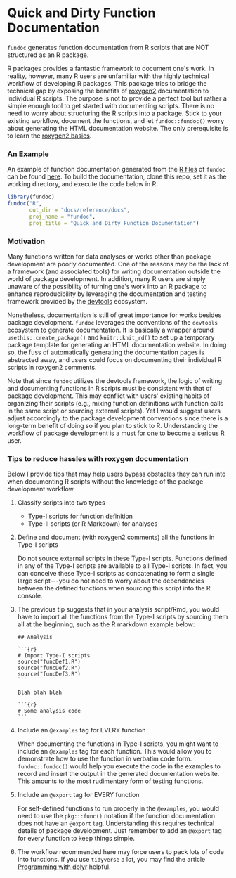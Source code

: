 Quick and Dirty Function Documentation
======================================

<!-- 
To Do: add documentation for in-file DESCRIPTION
-->

`fundoc` generates function documentation from R scripts that are NOT structured as an R package. 

R packages provides a fantastic framework to document one's work. In reality, however, many R users
are unfamiliar with the highly technical workflow of developing R packages.
This package tries to bridge the technical gap by exposing the benefits
of [roxygen2](https://roxygen2.r-lib.org) documentation to individual R
scripts. The purpose is not to provide a perfect tool but rather a
simple enough tool to get started with documenting scripts. There
is no need to worry about structuring the R scripts into a package.
Stick to your existing workflow, document the functions, and let
`fundoc::fundoc()` worry about generating the HTML documentation website.
The only prerequisite is to learn the 
[roxygen2 basics](https://r-pkgs.org/man.html#roxygen2-basics).


### An Example

An example of function documentation generated from the [R files][src] of `fundoc` can be found [here][doc]. To build the documentation, clone this repo, set it as the working directory, and execute the code below in R:

```r
library(fundoc)
fundoc("R",
       out_dir = "docs/reference/docs",
       proj_name = "fundoc",
       proj_title = "Quick and Dirty Function Documentation")
```

[src]: https://github.com/liao961120/fundoc
[doc]: https://yongfu.name/fundoc/reference/docs


### Motivation

Many functions written for data analyses or works other than
package development are poorly documented. One of the reasons may
be the lack of a framework (and associated tools) for writing documentation
outside the world of package development. In addition, many R users are
simply unaware of the possibility of turning one's work into an R package
to enhance reproducibility by leveraging the documentation and testing
framework provided by the [devtools](https://devtools.r-lib.org) ecosystem.

Nonetheless, documentation is still of great importance for works besides
package development. `fundoc` leverages the conventions of the `devtools`
ecosystem to generate documentation. It is basically a wrapper around
`usethis::create_package()` and `knitr::knit_rd()` to set up a temporary
package template for generating an HTML documentation website. In doing so,
the fuss of automatically generating the documentation pages is abstracted
away, and users could focus on documenting their individual R scripts in
roxygen2 comments.

Note that since `fundoc` utilizes the devtools framework, the logic of
writing and documenting functions in R scripts must be consistent with
that of package development. This may conflict with users' existing
habits of organizing their scripts (e.g., mixing function definitions with
function calls in the same script or sourcing external scripts). Yet I would
suggest users adjust accordingly to the package development conventions
since there is a long-term benefit of doing so if you plan to stick to R.
Understanding the workflow of package development is a must for one to become a
serious R user.


### Tips to reduce hassles with roxygen documentation

Below I provide tips that may help users bypass obstacles they can run
into when documenting R scripts without the knowledge of the package
development workflow.

1. Classify scripts into two types
   - Type-I scripts for function definition
   - Type-II scripts (or R Markdown) for analyses

2. Define and document (with roxygen2 comments) all the functions in Type-I scripts
   
   Do not source external scripts in these Type-I scripts.
   Functions defined in any of the Type-I scripts are available to all
   Type-I scripts. In fact, you can conceive these Type-I scripts
   as concatenating to form a single large script---you do not need to worry about the dependencies between the defined functions when sourcing this script into the R console.

3. The previous tip suggests that in your analysis script/Rmd, you
   would have to import all the functions from the Type-I scripts by
   sourcing them all at the beginning, such as the R markdown example below:

   ````rmd
   ## Analysis

   ```{r}
   # Import Type-I scripts
   source("funcDef1.R")
   source("funcDef2.R")
   source("funcDef3.R")
   ```

   Blah blah blah

   ```{r}
   # Some analysis code
   ```
   ````

4. Include an `@examples` tag for EVERY function
   
   When documenting the functions in Type-I scripts, you might want to
   include an `@examples` tag for each function. This would allow
   you to demonstrate how to use the function in verbatim code form.
   `fundoc::fundoc()` would help you execute the code in the examples
   to record and insert the output in the generated documentation website.
   This amounts to the most rudimentary form of testing functions.

5. Include an `@export` tag for EVERY function
   
   For self-defined functions to run properly in the `@examples`, you would need to use the `pkg:::func()` notation if the function documentation does not have an `@export` tag. Understanding this requires technical details of package development. Just remember to add an `@export` tag for every function to keep things simple.

6. The workflow recommended here may force users to pack lots of code into functions. If you use `tidyverse` a lot, you may find the article [Programming with dplyr][u] helpful.


[u]: https://cran.r-project.org/web/packages/dplyr/vignettes/programming.html


<!--
In-script DESCRIPTION
---------------------
-->
